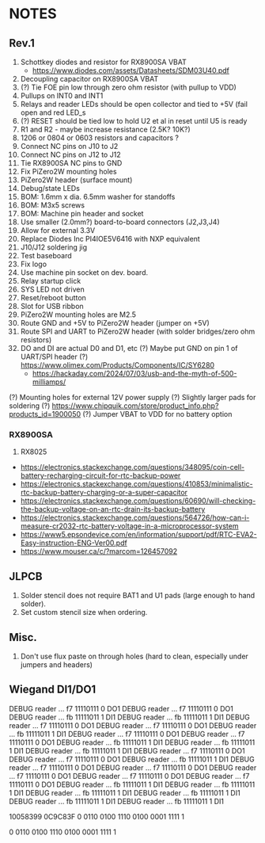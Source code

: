 # NOTES

## Rev.1

1.  Schottkey diodes and resistor for RX8900SA VBAT
    - https://www.diodes.com/assets/Datasheets/SDM03U40.pdf
2.  Decoupling capacitor on RX8900SA VBAT
3.  (?) Tie FOE pin low through zero ohm resistor (with pullup to VDD)
4.  Pullups on INT0 and INT1
5.  Relays and reader LEDs should be open collector and tied to +5V (fail open and red LED_s
6.  (?) RESET should be tied low to hold U2 et al in reset until U5 is ready
7.  R1 and R2 - maybe increase resistance (2.5K? 10K?)
8.  1206 or 0804 or 0603 resistors and capacitors ?
9.  Connect NC pins on J10 to J2
10. Connect NC    pins on J12 to J12
11. Tie RX8900SA NC pins to GND
12. Fix PiZero2W mounting holes
13. PiZero2W header (surface mount)
14. Debug/state LEDs
15. BOM: 1.6mm x dia. 6.5mm washer for standoffs
16. BOM: M3x5 screws
17. BOM: Machine pin header and socket
18. Use smaller (2.0mm?) board-to-board connectors (J2,J3,J4)
19. Allow for external 3.3V
20. Replace Diodes Inc PI4IOE5V6416 with NXP equivalent
21. J10/J12 soldering jig
22. Test baseboard
23. Fix logo
24. Use machine pin socket on dev. board.
25. Relay startup click
26. SYS LED not driven
27. Reset/reboot button
28. Slot for USB ribbon
29. PiZero2W mounting holes are M2.5
30. Route GND and +5V to PiZero2W header (jumper on +5V)
31. Route SPI and UART to PiZero2W header (with solder bridges/zero ohm resistors)
32. DO and DI are actual D0 and D1, etc
(?) Maybe put GND on pin 1 of UART/SPI header
(?) https://www.olimex.com/Products/Components/IC/SY6280
    - https://hackaday.com/2024/07/03/usb-and-the-myth-of-500-milliamps/

(?) Mounting holes for external 12V power supply
(?) Slightly larger pads for soldering
(?) https://www.chipquik.com/store/product_info.php?products_id=1900050
(?) Jumper VBAT to VDD for no battery option

### RX8900SA
1. RX8025

- https://electronics.stackexchange.com/questions/348095/coin-cell-battery-recharging-circuit-for-rtc-backup-power
- https://electronics.stackexchange.com/questions/410853/minimalistic-rtc-backup-battery-charging-or-a-super-capacitor
- https://electronics.stackexchange.com/questions/60690/will-checking-the-backup-voltage-on-an-rtc-drain-its-backup-battery
- https://electronics.stackexchange.com/questions/564726/how-can-i-measure-cr2032-rtc-battery-voltage-in-a-microprocessor-system
- https://www5.epsondevice.com/en/information/support/pdf/RTC-EVA2-Easy-instruction-ENG-Ver00.pdf
- https://www.mouser.ca/c/?marcom=126457092


## JLPCB
1. Solder stencil does not require BAT1 and U1 pads (large enough to hand solder).
2. Set custom stencil size when ordering.

## Misc.
1. Don't use flux paste on through holes (hard to clean, especially under jumpers and headers)


## Wiegand DI1/DO1
DEBUG  reader     ... f7 11110111  0 DO1
DEBUG  reader     ... f7 11110111  0 DO1
DEBUG  reader     ... fb 11111011  1 DI1
DEBUG  reader     ... fb 11111011  1 DI1
DEBUG  reader     ... f7 11110111  0 DO1
DEBUG  reader     ... f7 11110111  0 DO1
DEBUG  reader     ... fb 11111011  1 DI1
DEBUG  reader     ... f7 11110111  0 DO1
DEBUG  reader     ... f7 11110111  0 DO1
DEBUG  reader     ... fb 11111011  1 DI1
DEBUG  reader     ... fb 11111011  1 DI1
DEBUG  reader     ... fb 11111011  1 DI1
DEBUG  reader     ... f7 11110111  0 DO1
DEBUG  reader     ... f7 11110111  0 DO1
DEBUG  reader     ... fb 11111011  1 DI1
DEBUG  reader     ... f7 11110111  0 DO1
DEBUG  reader     ... f7 11110111  0 DO1
DEBUG  reader     ... f7 11110111  0 DO1
DEBUG  reader     ... f7 11110111  0 DO1
DEBUG  reader     ... f7 11110111  0 DO1
DEBUG  reader     ... fb 11111011  1 DI1
DEBUG  reader     ... fb 11111011  1 DI1
DEBUG  reader     ... fb 11111011  1 DI1
DEBUG  reader     ... fb 11111011  1 DI1
DEBUG  reader     ... fb 11111011  1 DI1
DEBUG  reader     ... fb 11111011  1 DI1

10058399
0C9C83F
0 0110 0100 1110 0100 0001 1111 1

0 0110 0100 1110 0100 0001 1111 1

